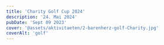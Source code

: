 ```yaml
---
title: 'Charity Golf Cup 2024'
description: '24. Mai 2024'
pubDate: 'Sept 09 2023'
cover: '@assets/aktivitaeten/2-barenherz-golf-Charity.jpg'
coverAlt: 'golf'
---
```

